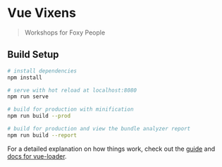 # Vue Vixens

> Workshops for Foxy People

## Build Setup

``` bash
# install dependencies
npm install

# serve with hot reload at localhost:8080
npm run serve

# build for production with minification
npm run build --prod

# build for production and view the bundle analyzer report
npm run build --report
```

For a detailed explanation on how things work, check out the [guide](http://vuejs-templates.github.io/webpack/) and [docs for vue-loader](http://vuejs.github.io/vue-loader).
